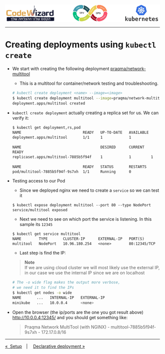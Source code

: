 ![](../resources/k8s-logos.png)

----

# Creating deployments using `kubectl create`

- We start with creating the following deployment
[praqma/network-multitool](https://github.com/Praqma/Network-MultiTool)
    - This is a multitool for container/network testing and troubleshooting. 
    ```sh
    # kubectl create deployment <name> --image=<image>
    $ kubectl create deployment multitool --image=praqma/network-multitool
    deployment.apps/multitool created    
    ```
- `kubectl create deployment` actually creating a replica set for us. We can verify it:
    ```
    $ kubectl get deployment,rs,pod
    NAME                            READY   UP-TO-DATE   AVAILABLE   
    deployment.apps/multitool       1/1     1            1           

    NAME                                    DESIRED      CURRENT   READY   
    replicaset.apps/multitool-7885b5f94f    1            1         1       

    NAME                            READY   STATUS       RESTARTS   
    pod/multitool-7885b5f94f-9s7xh  1/1     Running      0          
    ```

- Testing access to our Pod
    - Since we deployed nginx we need to create a `service` so we can test it
    ```
    $ kubectl expose deployment multitool --port 80 --type NodePort
    service/multitool exposed
    ```

    - Next we need to see on which port the service is listening.
        In this sample its `12345`
    ```
    $ kubectl get service multitool
    NAME        TYPE       CLUSTER-IP      EXTERNAL-IP   PORT(S)        
    multitool   NodePort   10.96.180.254   <none>        80:12345/TCP   
    ```
    - Last step is find the IP:
    > **Note**  
    If we are using cloud cluster we will most likely use the external IP, in our case we use the internal IP since we are on localhost
    ```sh
    # The -o wide flag makes the output more verbose, 
    # we need it to find the IPs
    $ kubectl get nodes -o wide
    NAME       ...   INTERNAL-IP   EXTERNAL-IP   
    minikube   ...   10.0.0.4      <none>        
    ```

- Open the browser (the ip/ports are the one you got result above)            
    http://10.0.0.4:12345/ and you should get something like:
    > Praqma Network MultiTool (with NGINX) - multitool-7885b5f94f-9s7xh - 172.17.0.8/16

---
<a href="../01-SetupCluster" style="float:left">&#171;&nbsp; Setup</a>
&emsp;|&emsp;
<a href="../03-Declarative">Declarative deployment&nbsp;&#187;</a>
